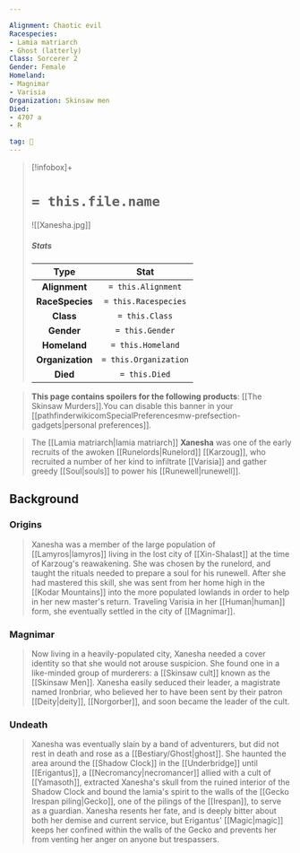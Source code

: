 ```yaml
---

Alignment: Chaotic evil
Racespecies:
- Lamia matriarch
- Ghost (latterly)
Class: Sorcerer 2
Gender: Female
Homeland:
- Magnimar
- Varisia
Organization: Skinsaw men
Died:
- 4707 a
- R

tag: 👤️
---
```


> [!infobox]+
> #  `= this.file.name`
> ![[Xanesha.jpg]]
> ##### Stats
> Type | Stat |
> :---: |:---:|
> **Alignment** | `= this.Alignment` |
> **RaceSpecies** | `= this.Racespecies` |
> **Class** | `= this.Class` |
> **Gender** | `= this.Gender` |
> **Homeland** | `= this.Homeland` |
> **Organization** | `= this.Organization` |
> **Died** | `= this.Died` |



> **This page contains spoilers for the following products**: [[The Skinsaw Murders]].You can disable this banner in your [[pathfinderwikicomSpecialPreferencesmw-prefsection-gadgets|personal preferences]].


> The [[Lamia matriarch|lamia matriarch]] **Xanesha** was one of the early recruits of the awoken [[Runelords|Runelord]] [[Karzoug]], who recruited a number of her kind to infiltrate [[Varisia]] and gather greedy [[Soul|souls]] to power his [[Runewell|runewell]].



## Background


### Origins

> Xanesha was a member of the large population of [[Lamyros|lamyros]] living in the lost city of [[Xin-Shalast]] at the time of Karzoug's reawakening. She was chosen by the runelord, and taught the rituals needed to prepare a soul for his runewell. After she had mastered this skill, she was sent from her home high in the [[Kodar Mountains]] into the more populated lowlands in order to help in her new master's return. Traveling Varisia in her [[Human|human]] form, she eventually settled in the city of [[Magnimar]].


### Magnimar

> Now living in a heavily-populated city, Xanesha needed a cover identity so that she would not arouse suspicion. She found one in a like-minded group of murderers: a [[Skinsaw cult]] known as the [[Skinsaw Men]]. Xanesha easily seduced their leader, a magistrate named Ironbriar, who believed her to have been sent by their patron [[Deity|deity]], [[Norgorber]], and soon became the leader of the cult.


### Undeath

> Xanesha was eventually slain by a band of adventurers, but did not rest in death and rose as a [[Bestiary/Ghost|ghost]]. She haunted the area around the [[Shadow Clock]] in the [[Underbridge]] until [[Erigantus]], a [[Necromancy|necromancer]] allied with a cult of [[Yamasoth]], extracted Xanesha's skull from the ruined interior of the Shadow Clock and bound the lamia's spirit to the walls of the [[Gecko Irespan piling|Gecko]], one of the pilings of the [[Irespan]], to serve as a guardian. Xanesha resents her fate, and is deeply bitter about both her demise and current service, but Erigantus' [[Magic|magic]] keeps her confined within the walls of the Gecko and prevents her from venting her anger on anyone but trespassers.







